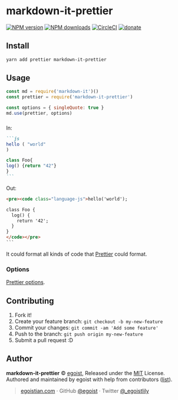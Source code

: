 # markdown-it-prettier

[![NPM version](https://img.shields.io/npm/v/markdown-it-prettier.svg?style=flat)](https://npmjs.com/package/markdown-it-prettier) [![NPM downloads](https://img.shields.io/npm/dm/markdown-it-prettier.svg?style=flat)](https://npmjs.com/package/markdown-it-prettier) [![CircleCI](https://circleci.com/gh/egoist/markdown-it-prettier/tree/master.svg?style=shield)](https://circleci.com/gh/egoist/markdown-it-prettier/tree/master)  [![donate](https://img.shields.io/badge/$-donate-ff69b4.svg?maxAge=2592000&style=flat)](https://github.com/egoist/donate)

## Install

```bash
yarn add prettier markdown-it-prettier
```

## Usage

```js
const md = require('markdown-it')()
const prettier = require('markdown-it-prettier')

const options = { singleQuote: true }
md.use(prettier, options)
```

###

In:

````markdown
```js
hello ( "world"
)

class Foo{
log() {return "42"}
}
```
````

Out:

````html
<pre><code class="language-js">hello('world');

class Foo {
  log() {
    return '42';
  }
}
</code></pre>
```
````

It could format all kinds of code that [Prettier](https://github.com/prettier/prettier#prettier) could format.

### Options

[Prettier options](https://github.com/prettier/prettier#options).

## Contributing

1. Fork it!
2. Create your feature branch: `git checkout -b my-new-feature`
3. Commit your changes: `git commit -am 'Add some feature'`
4. Push to the branch: `git push origin my-new-feature`
5. Submit a pull request :D


## Author

**markdown-it-prettier** © [egoist](https://github.com/egoist), Released under the [MIT](./LICENSE) License.<br>
Authored and maintained by egoist with help from contributors ([list](https://github.com/egoist/markdown-it-prettier/contributors)).

> [egoistian.com](https://egoistian.com) · GitHub [@egoist](https://github.com/egoist) · Twitter [@_egoistlily](https://twitter.com/_egoistlily)
